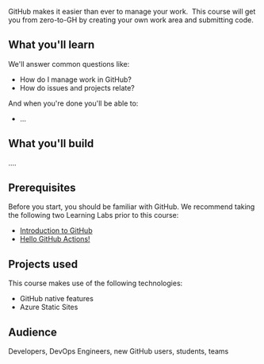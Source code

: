 GitHub makes it easier than ever to manage your work. 
​
This course will get you from zero-to-GH by creating your own work area and submitting code.


## What you'll learn

We'll answer common questions like:

- How do I manage work in GitHub?
- How do issues and projects relate?

And when you're done you'll be able to:
- ...

## What you'll build
....

## Prerequisites
Before you start, you should be familiar with GitHub. We recommend taking the following two Learning Labs prior to this course:

- [Introduction to GitHub](https://lab.github.com/githubtraining/introduction-to-github)
- [Hello GitHub Actions!](https://lab.github.com/github/hello-github-actions!)

## Projects used
This course makes use of the following technologies:

- GitHub native features
- Azure Static Sites

## Audience

Developers, DevOps Engineers, new GitHub users, students, teams
